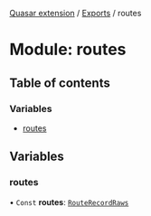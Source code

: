 [Quasar extension](../index.md) / [Exports](../modules.md) / routes

# Module: routes

## Table of contents

### Variables

- [routes](routes.md#routes)

## Variables

### routes

• `Const` **routes**: [`RouteRecordRaws`](components_api_misc.md#routerecordraws)
